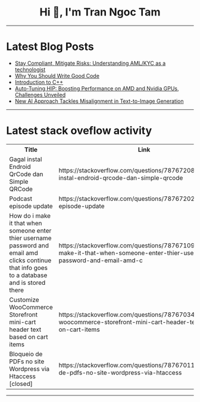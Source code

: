 <h1 align="center">Hi 👋, I'm Tran Ngoc Tam</h1>

---

# Latest Blog Posts 
<!-- BLOG-POST-LIST:START -->
- [Stay Compliant, Mitigate Risks: Understanding AML/KYC as a technologist](https://dev.to/horaceshmorace/stay-compliant-mitigate-risks-understanding-amlkyc-as-a-technologist-5go3)
- [Why You Should Write Good Code](https://dev.to/thekarlesi/why-you-should-write-good-code-4hlg)
- [Introduction to C++](https://dev.to/madgan95/introduction-to-c-4gfa)
- [Auto-Tuning HIP: Boosting Performance on AMD and Nvidia GPUs, Challenges Unveiled](https://dev.to/mikeyoung44/auto-tuning-hip-boosting-performance-on-amd-and-nvidia-gpus-challenges-unveiled-1759)
- [New AI Approach Tackles Misalignment in Text-to-Image Generation](https://dev.to/mikeyoung44/new-ai-approach-tackles-misalignment-in-text-to-image-generation-3e2n)
<!-- BLOG-POST-LIST:END -->

---

# Latest stack oveflow activity
<table>
  <tr><th>Title</th><th>Link</th></tr>
  <!-- STACKOVERFLOW:START --><tr><td>Gagal instal Endroid QrCode dan Simple QRCode</td><td>https://stackoverflow.com/questions/78767208/gagal-instal-endroid-qrcode-dan-simple-qrcode</td></tr><tr><td>Podcast episode update</td><td>https://stackoverflow.com/questions/78767202/podcast-episode-update</td></tr><tr><td>How do i make it that when someone enter thier username password and email amd clicks continue that info goes to a database and is stored there</td><td>https://stackoverflow.com/questions/78767109/how-do-i-make-it-that-when-someone-enter-thier-username-password-and-email-amd-c</td></tr><tr><td>Customize WooCommerce Storefront mini-cart header text based on cart items</td><td>https://stackoverflow.com/questions/78767034/customize-woocommerce-storefront-mini-cart-header-text-based-on-cart-items</td></tr><tr><td>Bloqueio de PDFs no site Wordpress via Htaccess [closed]</td><td>https://stackoverflow.com/questions/78767011/bloqueio-de-pdfs-no-site-wordpress-via-htaccess</td></tr><!-- STACKOVERFLOW:END -->
</table>

---


